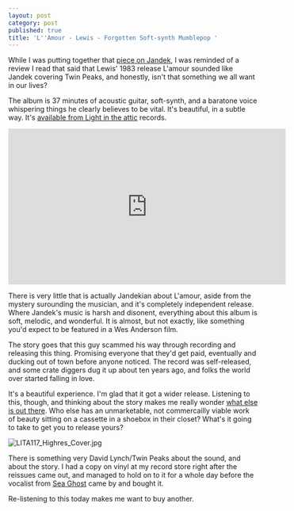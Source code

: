 ```yaml
---
layout: post
category: post
published: true
title: 'L''Amour - Lewis - Forgotten Soft-synth Mumblepop '
---
```

While I was putting together that [piece on Jandek](http://ajroach42.github.io/discovering-jandek/), I was reminded of a review I read that said that Lewis' 1983 release L'amour sounded like Jandek covering Twin Peaks, and honestly, isn't that something we all want in our lives? 

The album is 37 minutes of acoustic guitar, soft-synth, and a baratone voice whispering things he clearly believes to be vital. It's beautiful, in a subtle way. It's [available from Light in the attic](http://lightintheattic.net/releases/1140-l-amour) records. 

<iframe width="560" height="315" src="https://www.youtube.com/embed/SVhVLJCYL6A" frameborder="0" allowfullscreen></iframe>

There is very little that is actually Jandekian about L'amour, aside from the mystery surounding the musician, and it's completely independent release. Where Jandek's music is harsh and disonent, everything about this album is soft, melodic, and wonderful. It is almost, but not exactly, like something you'd expect to be featured in a Wes Anderson film. 

The story goes that this guy scammed his way through recording and releasing this thing. Promising everyone that they'd get paid, eventually and ducking out of town before anyone noticed. The record was self-released, and some crate diggers dug it up about ten years ago, and folks the world over started falling in love. 

It's a beautiful experience. I'm glad that it got a wider release. Listening to this, though, and thinking about the story makes me really wonder [what else is out there](http://diymedia.cc). Who else has an unmarketable, not commercailly viable work of beauty sitting on a cassette in a shoebox in their closet? What's it going to take to get you to release yours? 

![LITA117_Highres_Cover.jpg]({{site.baseurl}}/images/LITA117_Highres_Cover.jpg)

There is something very David Lynch/Twin Peaks about the sound, and about the story. I had a copy on vinyl at my record store right after the reissues came out, and managed to hold on to it for a whole day before the vocalist from [Sea Ghost](https://seaghostband.bandcamp.com/) came by and bought it. 

Re-listening to this today makes me want to buy another.
